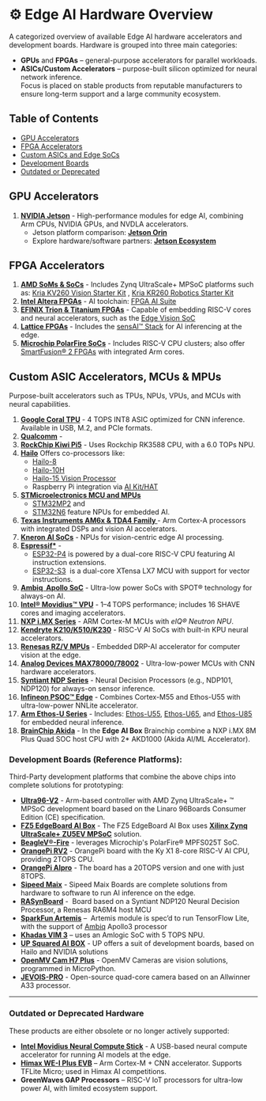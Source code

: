 # ⚙️ Edge AI Hardware Overview

A categorized overview of available Edge AI hardware accelerators and development boards. Hardware is grouped into three main categories:
- **GPUs** and **FPGAs** – general-purpose accelerators for parallel workloads.  
- **ASICs/Custom Accelerators** – purpose-built silicon optimized for neural network inference.  
Focus is placed on stable products from reputable manufacturers to ensure long-term support and a large community ecosystem.

## Table of Contents

- [GPU Accelerators](#gpu-accelerators)
- [FPGA Accelerators](#fpga-accelerators)
- [Custom ASICs and Edge SoCs](#custom-asics-and-edge-socs)
- [Development Boards](#development-boards)
- [Outdated or Deprecated](#outdated-or-deprecated)

## GPU Accelerators

1. **[NVIDIA Jetson](https://www.nvidia.com/en-us/autonomous-machines/embedded-systems)** -  High-performance modules for edge AI, combining Arm CPUs, NVIDIA GPUs, and NVDLA accelerators.  
   - Jetson platform comparison: **[Jetson Orin](https://www.seeedstudio.com/blog/nvidia-jetson-comparison-nano-tx2-nx-xavier-nx-agx-orin)**  
   - Explore hardware/software partners: **[Jetson Ecosystem](https://developer.nvidia.com/embedded/ecosystem)**

## FPGA Accelerators

1. **[AMD SoMs & SoCs](https://www.amd.com/en/products/adaptive-socs-and-fpgas/soc.html)** -  Includes Zynq UltraScale+ MPSoC platforms such as: [Kria KV260 Vision Starter Kit](https://www.amd.com/en/products/system-on-modules/kria/k26/kv260-vision-starter-kit.html) , [Kria KR260 Robotics Starter Kit](https://www.amd.com/en/products/system-on-modules/kria/k26/kr260-robotics-starter-kit.html)
2. **[Intel Altera FPGAs](https://www.intel.com/content/www/us/en/products/details/fpga.html)** - AI toolchain: [FPGA AI Suite](https://www.intel.com/content/www/us/en/products/details/fpga/development-tools/fpga-ai-suite.html)
3. **[EFINIX Trion & Titanium FPGAs](https://www.efinixinc.com/index.html)** - Capable of embedding RISC-V cores and neural accelerators, such as the [Edge Vision SoC](https://www.efinixinc.com/edge-vision-soc.html)
4. **[Lattice FPGAs](https://www.latticesemi.com/Products/Lattice-Intelligent-Edge-AI-and-FPGA-Solutions)** - Includes the [sensAI™ Stack](https://www.latticesemi.com/en/Solutions/Solutions/SolutionsDetails02/sensAI) for AI inferencing at the edge.
5. **[Microchip PolarFire SoCs](https://www.microchip.com/en-us/products/fpgas-and-plds/system-on-chip-fpgas/polarfire-soc-fpgas)** - Includes RISC-V CPU clusters; also offer [SmartFusion® 2 FPGAs](https://www.microchip.com/en-us/products/fpgas-and-plds/system-on-chip-fpgas/smartfusion-2-fpgas) with integrated Arm cores.

## Custom ASIC Accelerators, MCUs & MPUs

Purpose-built accelerators such as TPUs, NPUs, VPUs, and MCUs with neural capabilities.

1. **[Google Coral TPU](https://coral.ai/products/)** - 4 TOPS INT8 ASIC optimized for CNN inference. Available in USB, M.2, and PCIe formats.
2. **[Qualcomm]()** - 
3. **[RockChip Kiwi Pi5](https://www.rockchips.net/case/)** -  Uses Rockchip RK3588 CPU, with a 6.0 TOPs NPU.
4. **[Hailo](https://hailo.ai/)** Offers co-processors like:  
	- [Hailo-8](https://hailo.ai/products/ai-accelerators/hailo-8-ai-accelerator/)  
	- [Hailo-10H](https://hailo.ai/products/ai-accelerators/hailo-10h-ai-accelerator/)  
	- [Hailo-15 Vision Processor](https://hailo.ai/products/ai-vision-processors/hailo-15-ai-vision-processor/)  
	- Raspberry Pi integration via [AI Kit/HAT](https://www.raspberrypi.com/products/ai-kit/)
5. **[STMicroelectronics MCU and MPUs](https://stm32ai.st.com/edge-ai-hardware/)**  
	- [STM32MP2](https://www.st.com/en/microcontrollers-microprocessors/stm32mp2-series.html) and  
	- [STM32N6](https://www.st.com/en/microcontrollers-microprocessors/stm32n6-series.html) feature NPUs for embedded AI.
6. **[Texas Instruments AM6x & TDA4 Family ](https://www.ti.com/technologies/edge-ai.html)** - Arm Cortex-A processors with integrated DSPs and vision AI accelerators.
7. **[Kneron AI SoCs](https://www.kneron.com/page/soc/)** - NPUs for vision-centric edge AI processing.
8. **[Espressif*](https://www.espressif.com/en/products/socs)** - 
	 - [ESP32-P4](https://www.espressif.com/en/products/socs/esp32-p4) is powered by a dual-core RISC-V CPU featuring AI instruction extensions. 
	 - [ESP32-S3](https://www.espressif.com/en/products/socs/esp32-s3)  is a dual-core XTensa LX7 MCU with  support for vector instructions.
9. **[Ambiq  Apollo SoC](https://ambiq.com/apollo/)** - Ultra-low power SoCs with SPOT® technology for always-on AI.
10. **[Intel® Movidius™ VPU](https://www.intel.com/content/www/us/en/developer/topic-technology/edge-5g/hardware/vision-accelerator-movidius-vpu.html)** - 1–4 TOPS performance; includes 16 SHAVE cores and imaging accelerators.
11. **[NXP i.MX Series](https://www.nxp.com/applications/technologies/ai-and-machine-learning:MACHINE-LEARNING)** - ARM Cortex-M MCUs with _eIQ® Neutron NPU_.
12. **[Kendryte K210/K510/K230]()** - RISC-V AI SoCs with built-in KPU neural accelerators.
13. **[Renesas RZ/V MPUs](https://www.renesas.com/en/products/microcontrollers-microprocessors/rz-mpus/rzv-embedded-ai-mpus)** - Embedded DRP-AI accelerator for computer vision at the edge.
14. **[Analog Devices MAX78000/78002](https://www.analog.com/en/product-category/ultralow-power-artificial-intelligence-ai-mcus.html)** - Ultra-low-power MCUs with CNN hardware accelerators.
15. **[Syntiant NDP Series](https://www.syntiant.com/hardware)** - Neural Decision Processors (e.g., NDP101, NDP120) for always-on sensor inference.
16. **[Infineon PSOC™ Edge](https://www.infineon.com/products/microcontroller/32-bit-psoc-arm-cortex/32-bit-psoc-edge-arm)** - Combines Cortex-M55 and Ethos-U55 with ultra-low-power NNLite accelerator.
17. **[Arm Ethos-U Series](https://developer.arm.com/documentation/109267/0102/Arm-Ethos-U-NPU)** - Includes: [Ethos-U55](https://developer.arm.com/Processors/Ethos-U55), [Ethos-U65](https://developer.arm.com/Processors/Ethos-U65), and [Ethos-U85](https://developer.arm.com/Processors/Ethos-U85) for embedded neural inference.
18. **[BrainChip Akida](https://brainchip.com/ip/)** - In the **Edge AI Box** Brainchip combine a NXP i.MX 8M Plus Quad SOC host CPU with 2* AKD1000 (Akida AI/ML Accelerator).

### Development Boards (Reference Platforms):

Third-Party development platforms that combine the above chips into complete solutions for prototyping:
- **[Ultra96-V2](https://www.96boards.org/product/ultra96/)** - Arm-based controller with AMD Zynq UltraScale+ ™ MPSoC development board based on the Linaro 96Boards Consumer Edition (CE) specification. 
- **[FZ5 EdgeBoard AI Box](https://www.myirtech.com/list.asp?id=639)** - The FZ5 EdgeBoard AI Box uses [**Xilinx Zynq UltraScale+ ZU5EV MPSoC**](https://www.xilinx.com/products/silicon-devices/soc/zynq-ultrascale-mpsoc.html) solution.
- **[BeagleV®-Fire](https://www.beagleboard.org/boards/beaglev-fire)** - leverages Microchip's PolarFire® MPFS025T SoC.
- **[OrangePi RV2](http://www.orangepi.org/html/hardWare/computerAndMicrocontrollers/details/Orange-Pi-RV2.html)** - OrangePi board with the Ky X1 8-core RISC-V AI CPU, providing 2TOPS CPU. 
- **[OrangePi AIpro](http://www.orangepi.org/html/hardWare/computerAndMicrocontrollers/details/Orange-Pi-AIpro(20t).html)** - The board has a 20TOPS version and one with just 8TOPS.
- **[Sipeed Maix](https://wiki.sipeed.com/hardware/en/maix/index.html)** - Sipeed Maix Boards are complete solutions from hardware to software to run AI inference on the edge.
- **[RASynBoard](https://www.tria-technologies.com/product/rasynboard/)** -  Board based on a Syntiant NDP120 Neural Decision Processor, a Renesas RA6M4 host MCU
- **[SparkFun Artemis](https://www.sparkfun.com/products/15170)** –  Artemis module is spec’d to run TensorFlow Lite, with the support of [Ambiq](https://ambiq.com/) Apollo3 processor
- **[Khadas VIM 3](https://www.khadas.com/vim3)** – uses an Amlogic SoC with 5 TOPS NPU.
- **[UP Squared AI BOX](https://up-shop.org/default/solution-kit/ai-dev-kit.html)** - UP offers a suit of development boards, based on Hailo and NVIDIA solutions
- **[OpenMV Cam H7 Plus](https://openmv.io/products/openmv-cam-h7-plus)** - OpenMV Cameras are vision solutions, programmed in MicroPython.
- **[JEVOIS-PRO](https://www.jevoisinc.com/)** - Open-source quad-core camera based on an Allwinner A33 processor.

---
### Outdated or Deprecated Hardware
These products are either obsolete or no longer actively supported:

- **[Intel Movidius Neural Compute Stick](https://www.intel.com/content/www/us/en/developer/tools/neural-compute-stick/overview.html)** - A USB-based neural compute accelerator for running AI models at the edge.
- **[Himax WE-I Plus EVB](https://www.sparkfun.com/himax-we-i-plus-evb-endpoint-ai-development-board.html)** – Arm Cortex-M + CNN accelerator. Supports TFLite Micro; used in Himax AI competitions.
- **GreenWaves GAP Processors** – RISC-V IoT processors for ultra-low power AI, with limited ecosystem support.
